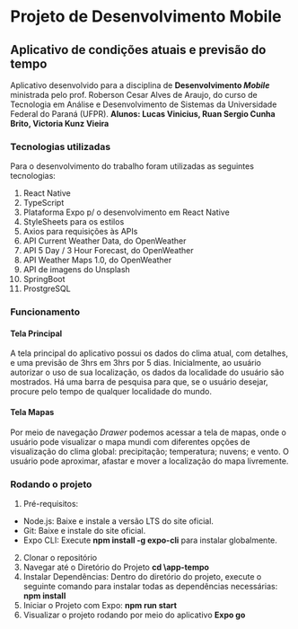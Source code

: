 # Projeto de Desenvolvimento Mobile 
## Aplicativo de condições atuais e previsão do tempo
Aplicativo desenvolvido para a disciplina de **Desenvolvimento *Mobile*** ministrada pelo prof. Roberson Cesar Alves de Araujo, do curso de Tecnologia em Análise e Desenvolvimento de Sistemas da Universidade Federal do Paraná (UFPR).
**Alunos: Lucas Vinicius, Ruan Sergio Cunha Brito, Victoria Kunz Vieira**

### Tecnologias utilizadas
Para o desenvolvimento do trabalho foram utilizadas as seguintes tecnologias:
1. React Native
2. TypeScript
3. Plataforma Expo p/ o desenvolvimento em React Native
4. StyleSheets para os estilos
5. Axios para requisições às APIs
6. API Current Weather Data, do OpenWeather
7. API 5 Day / 3 Hour Forecast, do OpenWeather
8. API Weather Maps 1.0, do OpenWeather
9. API de imagens do Unsplash
10. SpringBoot
11. ProstgreSQL

### Funcionamento
#### Tela Principal
A tela principal do aplicativo possui os dados do clima atual, com detalhes, e uma previsão de 3hrs em 3hrs por 5 dias.
Inicialmente, ao usuário autorizar o uso de sua localização, os dados da localidade do usuário são mostrados.
Há uma barra de pesquisa para que, se o usuário desejar, procure pelo tempo de qualquer localidade do mundo.

#### Tela Mapas
Por meio de navegação *Drawer* podemos acessar a tela de mapas, onde o usuário pode visualizar o mapa mundi com diferentes opções de visualização do clima global: precipitação; temperatura; nuvens; e vento.
O usuário pode aproximar, afastar e mover a localização do mapa livremente.

### Rodando o projeto
1. Pré-requisitos:
- Node.js: Baixe e instale a versão LTS do site oficial.
- Git: Baixe e instale do site oficial.
- Expo CLI: Execute **npm install -g expo-cli** para instalar globalmente.
2. Clonar o repositório
3. Navegar até o Diretório do Projeto **cd \app-tempo**
4. Instalar Dependências: Dentro do diretório do projeto, execute o seguinte comando para instalar todas as dependências necessárias: **npm install**
5. Iniciar o Projeto com Expo: **npm run start**
6. Visualizar o projeto rodando por meio do aplicativo **Expo go**
